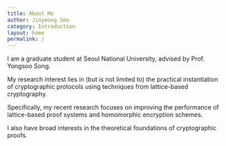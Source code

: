 ```yaml
---
title: About Me
author: Jinyeong Seo
category: Introduction
layout: home
permalink: /
---
```


I am a graduate student at Seoul National University, advised by Prof. Yongsoo Song. 

My research interest lies in (but is not limited to) the practical instantiation of cryptographic protocols using techniques from lattice-based cryptography. 

Specifically, my recent research focuses on improving the performance of lattice-based proof systems and homomorphic encryption schemes. 

I also have broad interests in the theoretical foundations of cryptographic proofs. 
